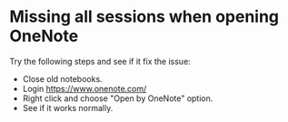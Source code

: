 # Missing all sessions when opening OneNote

Try the following steps and see if it fix the issue:

* Close old notebooks.
* Login <https://www.onenote.com/>
* Right click and choose "Open by OneNote" option.
* See if it works normally.

